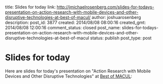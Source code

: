 title: Slides for today
link: http://jmichaelrosenberg.com/slides-for-todays-presentation-on-action-research-with-mobile-devices-and-other-disruptive-technologies-at-best-of-macul/
author: joshuarosenberg
description: 
post_id: 3877
created: 2014/08/08 08:00:16
created_gmt: 2014/08/08 12:00:16
comment_status: closed
post_name: slides-for-todays-presentation-on-action-research-with-mobile-devices-and-other-disruptive-technologies-at-best-of-macul
status: publish
post_type: post

# Slides for today

Here are slides for today's presentation on "Action Research with Mobile Devices and Other Disruptive Technologies" at [Best of MACUL](http://www.macul.org/otherevents/best-of-macul/):